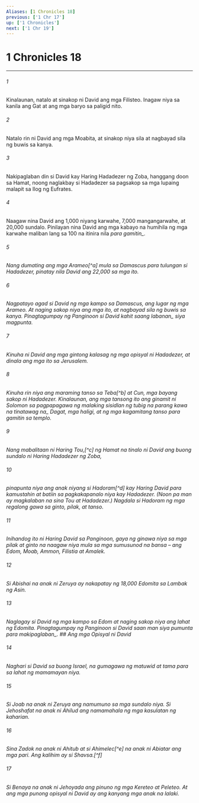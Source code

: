 ```yaml
---
Aliases: [1 Chronicles 18]
previous: ['1 Chr 17']
up: ['1 Chronicles']
next: ['1 Chr 19']
---
```

# 1 Chronicles 18

***






















###### 1 










Kinalaunan, natalo at sinakop ni David ang mga Filisteo. Inagaw niya sa kanila ang Gat at ang mga baryo sa paligid nito. 





















###### 2 










Natalo rin ni David ang mga Moabita, at sinakop niya sila at nagbayad sila ng buwis sa kanya. 





















###### 3 










Nakipaglaban din si David kay Haring Hadadezer ng Zoba, hanggang doon sa Hamat, noong naglakbay si Hadadezer sa pagsakop sa mga lupaing malapit sa Ilog ng Eufrates. 





















###### 4 










Naagaw nina David ang 1,000 niyang karwahe, 7,000 mangangarwahe, at 20,000 sundalo. Pinilayan nina David ang mga kabayo na humihila ng mga karwahe maliban lang sa 100 na itinira nila <i class="trans-change">para gamitin_. 





















###### 5 










Nang dumating ang mga Arameo[^a] mula sa Damascus para tulungan si Hadadezer, pinatay nila David ang 22,000 sa mga ito. 





















###### 6 










Nagpatayo agad si David ng mga kampo sa Damascus, ang lugar ng mga Arameo. At naging sakop niya ang mga ito, at nagbayad sila ng buwis sa kanya. Pinagtagumpay ng Panginoon si David kahit saang <i class="trans-change">labanan_ siya magpunta. 





















###### 7 










Kinuha ni David ang mga gintong kalasag ng mga opisyal ni Hadadezer, at dinala ang mga ito sa Jerusalem. 





















###### 8 










Kinuha rin niya ang maraming tanso sa Teba[^b] at Cun, mga bayang sakop ni Hadadezer. Kinalaunan, ang mga tansong ito ang ginamit ni Solomon sa pagpapagawa ng <i class="trans-change">malaking sisidlan ng tubig na parang kawa na tinatawag na_ Dagat, mga haligi, at ng mga kagamitang tanso para gamitin sa templo. 





















###### 9 










Nang mabalitaan ni Haring Tou,[^c] ng Hamat na tinalo ni David ang buong sundalo ni Haring Hadadezer ng Zoba, 





















###### 10 










pinapunta niya ang anak niyang si Hadoram[^d] kay Haring David para kamustahin at batiin sa pagkakapanalo niya kay Hadadezer. (Noon pa man ay magkalaban na sina Tou at Hadadezer.) Nagdala si Hadoram ng mga regalong gawa sa ginto, pilak, at tanso. 





















###### 11 










Inihandog ito ni Haring David sa Panginoon, gaya ng ginawa niya sa mga pilak at ginto na naagaw niya mula sa mga sumusunod na bansa – ang Edom, Moab, Ammon, Filistia at Amalek. 





















###### 12 










Si Abishai na anak ni Zeruya ay nakapatay ng 18,000 Edomita sa Lambak ng Asin. 





















###### 13 










Naglagay si David ng mga kampo sa Edom at naging sakop niya ang lahat ng Edomita. Pinagtagumpay ng Panginoon si David saan man siya pumunta <i class="trans-change">para makipaglaban_. ## Ang mga Opisyal ni David 





















###### 14 










Naghari si David sa buong Israel, na gumagawa ng matuwid at tama para sa lahat ng mamamayan niya. 





















###### 15 










Si Joab na anak ni Zeruya ang namumuno sa mga sundalo niya. Si Jehoshafat na anak ni Ahilud ang namamahala ng mga kasulatan ng kaharian. 





















###### 16 










Sina Zadok na anak ni Ahitub at si Ahimelec[^e] na anak ni Abiatar ang mga pari. Ang kalihim ay si Shavsa.[^f] 





















###### 17 










Si Benaya na anak ni Jehoyada ang pinuno ng mga Kereteo at Peleteo. At ang mga punong opisyal ni David ay ang kanyang mga anak na lalaki.
